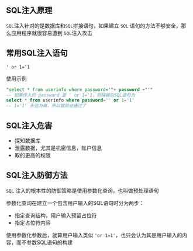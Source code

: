 ## SQL注入原理

`SQL`注入针对的是数据库和`SQL`拼接语句，如果建立 `SQL` 语句的方法不够安全，那么应用程序就很容易遭到 `SQL`注入攻击



## 常用SQL注入语句

```
' or 1='1
```

使用示例

```SQL
"select * from userinfo where password='"+ password +"'"
-- 如果传入的 password 是 ' or 1='1，则拼接后SQL语句为
select * from userinfo where password='' or 1='1'
-- 1='1' 永远为真，所以就验证通过了
```



## SQL注入危害

* 探知数据库
* 泄露数据，尤其是机密信息，账户信息
* 取的更高的权限



## SQL注入防御方法

`SQL` 注入的根本性的防御策略是使用参数化查询，也叫做预处理语句

参数化查询在建立一个包含用户输入的SQL语句时分为两步：

* 指定查询结构，用户输入预留占位符
* 指定占位符内容

使用参数化参数后，就算用户输入类似 `'or 1=1'`，也只会认为其是用户输入的内容，而不参数SQL语句的构建





